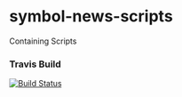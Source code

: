 # symbol-news-scripts
 Containing Scripts

### Travis Build
[![Build Status](https://travis-ci.com/dev-vibes/symbol-news-scripts.svg?branch=main)](https://travis-ci.com/dev-vibes/symbol-news-scripts)

